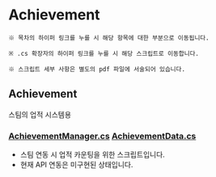 # Achievement
```
※ 목차의 하이퍼 링크를 누를 시 해당 항목에 대한 부분으로 이동됩니다.

※ .cs 확장자의 하이퍼 링크를 누를 시 해당 스크립트로 이동합니다.

※ 스크립트 세부 사항은 별도의 pdf 파일에 서술되어 있습니다.
```
## Achievement
스팀의 업적 시스템용

### [AchievementManager.cs](https://github.com/TEN3T/Portfolio_MoonOfShadow_Client/blob/main/Achievement/AchievementManager.cs)  [AchievementData.cs](https://github.com/TEN3T/Portfolio_MoonOfShadow_Client/blob/main/Achievement/AchievementData.cs)
* 스팀 연동 시 업적 카운팅을 위한 스크립트입니다.
* 현재 API 연동은 미구현된 상태입니다.
